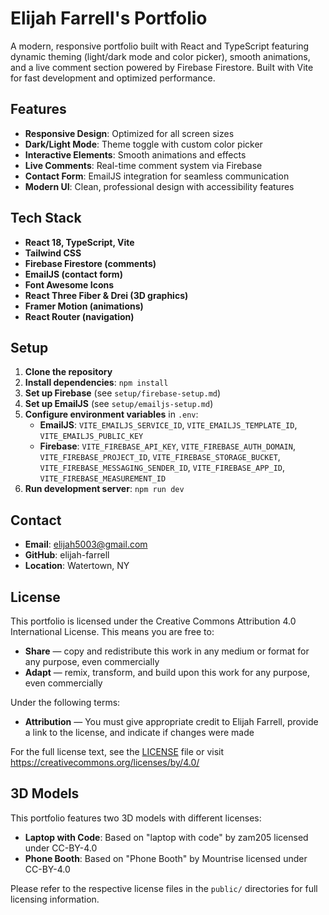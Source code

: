 # Elijah Farrell's Portfolio

A modern, responsive portfolio built with React and TypeScript featuring dynamic theming (light/dark mode and color picker), smooth animations, and a live comment section powered by Firebase Firestore. Built with Vite for fast development and optimized performance.

## Features

- **Responsive Design**: Optimized for all screen sizes
- **Dark/Light Mode**: Theme toggle with custom color picker
- **Interactive Elements**: Smooth animations and effects
- **Live Comments**: Real-time comment system via Firebase
- **Contact Form**: EmailJS integration for seamless communication
- **Modern UI**: Clean, professional design with accessibility features

## Tech Stack

- **React 18, TypeScript, Vite**
- **Tailwind CSS**
- **Firebase Firestore (comments)**
- **EmailJS (contact form)**
- **Font Awesome Icons**
- **React Three Fiber & Drei (3D graphics)**
- **Framer Motion (animations)**
- **React Router (navigation)**

## Setup

1. **Clone the repository**
2. **Install dependencies**: `npm install`
3. **Set up Firebase** (see `setup/firebase-setup.md`)
4. **Set up EmailJS** (see `setup/emailjs-setup.md`)
5. **Configure environment variables** in `.env`:
   - **EmailJS**: `VITE_EMAILJS_SERVICE_ID`, `VITE_EMAILJS_TEMPLATE_ID`, `VITE_EMAILJS_PUBLIC_KEY`
   - **Firebase**: `VITE_FIREBASE_API_KEY`, `VITE_FIREBASE_AUTH_DOMAIN`, `VITE_FIREBASE_PROJECT_ID`, `VITE_FIREBASE_STORAGE_BUCKET`, `VITE_FIREBASE_MESSAGING_SENDER_ID`, `VITE_FIREBASE_APP_ID`, `VITE_FIREBASE_MEASUREMENT_ID`
6. **Run development server**: `npm run dev`

## Contact

- **Email**: elijah5003@gmail.com
- **GitHub**: elijah-farrell
- **Location**: Watertown, NY

## License

This portfolio is licensed under the Creative Commons Attribution 4.0 International License. This means you are free to:

- **Share** — copy and redistribute this work in any medium or format for any purpose, even commercially
- **Adapt** — remix, transform, and build upon this work for any purpose, even commercially

Under the following terms:
- **Attribution** — You must give appropriate credit to Elijah Farrell, provide a link to the license, and indicate if changes were made

For the full license text, see the [LICENSE](LICENSE) file or visit https://creativecommons.org/licenses/by/4.0/

## 3D Models

This portfolio features two 3D models with different licenses:

- **Laptop with Code**: Based on "laptop with code" by zam205 licensed under CC-BY-4.0
- **Phone Booth**: Based on "Phone Booth" by Mountrise licensed under CC-BY-4.0

Please refer to the respective license files in the `public/` directories for full licensing information.

